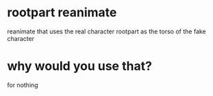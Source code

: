 # rootpart reanimate
reanimate that uses the real character rootpart as the torso of the fake character

# why would you use that?
for nothing
